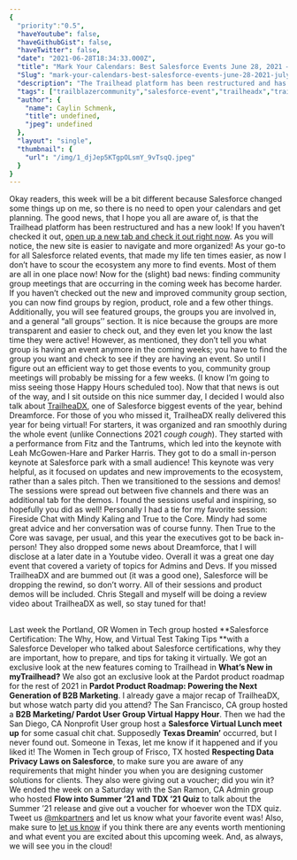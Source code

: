 ```yaml
---
{
  "priority":"0.5",
  "haveYoutube": false,
  "haveGithubGist": false,
  "haveTwitter": false,
  "date": "2021-06-28T18:34:33.000Z",
  "title": "Mark Your Calendars: Best Salesforce Events June 28, 2021 — July 2, 2021",
  "Slug": "mark-your-calendars-best-salesforce-events-june-28-2021-july-2-2021",
  "description": "The Trailhead platform has been restructured and has a new look!",
  "tags": ["trailblazercommunity","salesforce-event","trailheadx","trailhead","salesforce"],
  "author": {
    "name": Caylin Schmenk,
    "title": undefined,
    "jpeg": undefined
  },
  "layout": "single",
  "thumbnail": {
    "url": "/img/1_djJep5KTgpOLsmY_9vTsqQ.jpeg"
  }
}
---
```

Okay readers, this week will be a bit different because Salesforce changed some things up on me, so there is no need to open your calendars and get planning. The good news, that I hope you all are aware of, is that the Trailhead platform has been restructured and has a new look! If you haven’t checked it out, [open up a new tab and check it out right now](https://trailhead.salesforce.com/). As you will notice, the new site is easier to navigate and more organized! As your go-to for all Salesforce related events, that made my life ten times easier, as now I don’t have to scour the ecosystem any more to find events. Most of them are all in one place now!
Now for the (slight) bad news: finding community group meetings that are occurring in the coming week has become harder. If you haven’t checked out the new and improved community group section, you can now find groups by region, product, role and a few other things. Additionally, you will see featured groups, the groups you are involved in, and a general “all groups’’ section. It is nice because the groups are more transparent and easier to check out, and they even let you know the last time they were active! However, as mentioned, they don’t tell you what group is having an event anymore in the coming weeks; you have to find the group you want and check to see if they are having an event. So until I figure out an efficient way to get those events to you, community group meetings will probably be missing for a few weeks. (I know I’m going to miss seeing those Happy Hours scheduled too).
Now that that news is out of the way, and I sit outside on this nice summer day, I decided I would also talk about [TrailheaDX](https://www.salesforce.com/trailheadx/), one of Salesforce biggest events of the year, behind Dreamforce. For those of you who missed it, TrailheaDX really delivered this year for being virtual! For starters, it was organized and ran smoothly during the whole event (unlike Connections 2021 *cough cough*). They started with a performance from Fitz and the Tantrums, which led into the keynote with Leah McGowen-Hare and Parker Harris. They got to do a small in-person keynote at Salesforce park with a small audience! This keynote was very helpful, as it focused on updates and new improvements to the ecosystem, rather than a sales pitch.
Then we transitioned to the sessions and demos! The sessions were spread out between five channels and there was an additional tab for the demos. I found the sessions useful and inspiring, so hopefully you did as well! Personally I had a tie for my favorite session: Fireside Chat with Mindy Kaling and True to the Core. Mindy had some great advice and her conversation was of course funny. Then True to the Core was savage, per usual, and this year the executives got to be back in-person! They also dropped some news about Dreamforce, that I will disclose at a later date in a Youtube video.
Overall it was a great one day event that covered a variety of topics for Admins and Devs. If you missed TrailheaDX and are bummed out (it was a good one), Salesforce will be dropping the rewind, so don’t worry. All of their sessions and product demos will be included. Chris Stegall and myself will be doing a review video about TrailheaDX as well, so stay tuned for that!

## 

Last week the Portland, OR Women in Tech group hosted **Salesforce Certification: The Why, How, and Virtual Test Taking Tips **with a Salesforce Developer who talked about Salesforce certifications, why they are important, how to prepare, and tips for taking it virtually. We got an exclusive look at the new features coming to Trailhead in **What’s New in myTrailhead?** We also got an exclusive look at the Pardot product roadmap for the rest of 2021 in **Pardot Product Roadmap: Powering the Next Generation of B2B Marketing**. I already gave a major recap of TrailheaDX, but whose watch party did you attend?
The San Francisco, CA group hosted a **B2B Marketing/ Pardot User Group Virtual Happy Hour**. Then we had the San Diego, CA Nonprofit User group host a **Salesforce Virtual Lunch meet up** for some casual chit chat. Supposedly **Texas Dreamin’** occurred, but I never found out. Someone in Texas, let me know if it happened and if you liked it! The Women in Tech group of Frisco, TX hosted **Respecting Data Privacy Laws on Salesforce**, to make sure you are aware of any requirements that might hinder you when you are designing customer solutions for clients. They also were giving out a voucher; did you win it? We ended the week on a Saturday with the San Ramon, CA Admin group who hosted **Flow into Summer ’21 and TDX ’21 Quiz** to talk about the Summer ’21 release and give out a voucher for whoever won the TDX quiz. Tweet us [@mkpartners](http://www.twitter.com/mkpartners) and let us know what your favorite event was!
Also, make sure to [let us know](https://appexchange.salesforce.com/appxConsultingListingDetail?listingId=a0N30000001gF9jEAE&amp;utm_source=mkp&amp;utm_medium=referral&amp;utm_campaign=logigear-mkp-tpp) if you think there are any events worth mentioning and what event you are excited about this upcoming week. And, as always, we will see you in the cloud!
